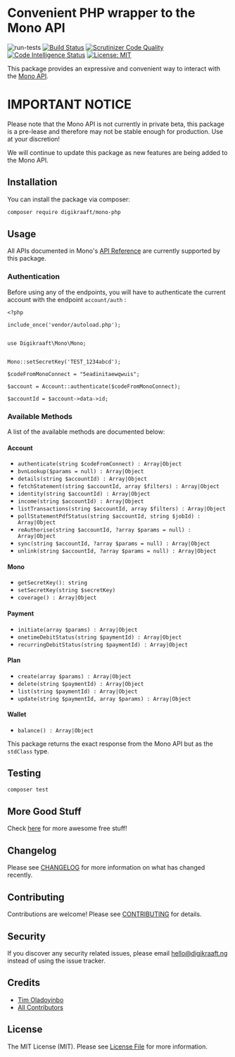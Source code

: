 # Convenient PHP wrapper to the Mono API
![run-tests](https://github.com/digikraaft/mono-php/workflows/run-tests/badge.svg)
[![Build Status](https://travis-ci.com/digikraaft/mono-php.svg?token=6YhB5FxJsF7ENdMM7Mzz&branch=master)](https://travis-ci.com/digikraaft/mono-php)
[![Scrutinizer Code Quality](https://scrutinizer-ci.com/g/digikraaft/mono-php/badges/quality-score.png?b=master)](https://scrutinizer-ci.com/g/digikraaft/mono-php/?branch=master)
[![Code Intelligence Status](https://scrutinizer-ci.com/g/digikraaft/mono-php/badges/code-intelligence.svg?b=master)](https://scrutinizer-ci.com/code-intelligence)
[![License: MIT](https://img.shields.io/badge/License-MIT-green.svg)](https://opensource.org/licenses/MIT)

This package provides an expressive and convenient way to interact with the [Mono API](https://withmono.com/).

# IMPORTANT NOTICE
Please note that the Mono API is not currently in private beta, this package
is a pre-lease and therefore may not be stable enough for production. Use at your discretion!

We will continue to update this package as new features are being added to the Mono API.

## Installation

You can install the package via composer:

```bash
composer require digikraaft/mono-php
```

## Usage
All APIs documented in Mono's [API Reference](https://docs.mono.co/docs) are currently supported by this package.

### Authentication
Before using any of the endpoints, you will have to authenticate the current account
with the endpoint `account/auth` :
```
<?php 

include_once('vendor/autoload.php');


use Digikraaft\Mono\Mono;


Mono::setSecretKey('TEST_1234abcd');

$codeFromMonoConnect = "5eadinitaewqwuis";

$account = Account::authenticate($codeFromMonoConnect);

$accountId = $account->data->id;

```

### Available Methods
A list of the available methods are documented below:
#### Account
* `authenticate(string $codeFromConnect) : Array|Object`
* `bvnLookup($params = null) : Array|Object`
* `details(string $accountId) : Array|Object`
* `fetchStatement(string $accountId, array $filters) : Array|Object`
* `identity(string $accountId) : Array|Object`
* `income(string $accountId) : Array|Object`
* `listTransactions(string $accountId, array $filters) : Array|Object`
* `pollStatementPdfStatus(string $accountId, string $jobId) : Array|Object`
* `reAuthorise(string $accountId, ?array $params = null) : Array|Object`
* `sync(string $accountId, ?array $params = null) : Array|Object`
* `unlink(string $accountId, ?array $params = null) : Array|Object`

#### Mono
* `getSecretKey(): string`
* `setSecretKey(string $secretKey)`
* `coverage() : Array|Object`

#### Payment
* `initiate(array $params) : Array|Object`
* `onetimeDebitStatus(string $paymentId) : Array|Object`
* `recurringDebitStatus(string $paymentId) : Array|Object`

#### Plan
* `create(array $params) : Array|Object`
* `delete(string $paymentId) : Array|Object`
* `list(string $paymentId) : Array|Object`
* `update(string $paymentId, array $params) : Array|Object`

#### Wallet
* `balance() : Array|Object`

This package returns the exact response from the Mono API but as the `stdClass` type.

## Testing

``` bash
composer test
```

## More Good Stuff
Check [here](https://github.com/digikraaft) for more awesome free stuff!

## Changelog
Please see [CHANGELOG](CHANGELOG.md) for more information on what has changed recently.

## Contributing
Contributions are welcome! Please see [CONTRIBUTING](CONTRIBUTING.md) for details.

## Security
If you discover any security related issues, please email hello@digikraaft.ng instead of using the issue tracker.

## Credits

- [Tim Oladoyinbo](https://github.com/timoladoyinbo)
- [All Contributors](../../contributors)

## License

The MIT License (MIT). Please see [License File](LICENSE.md) for more information.
